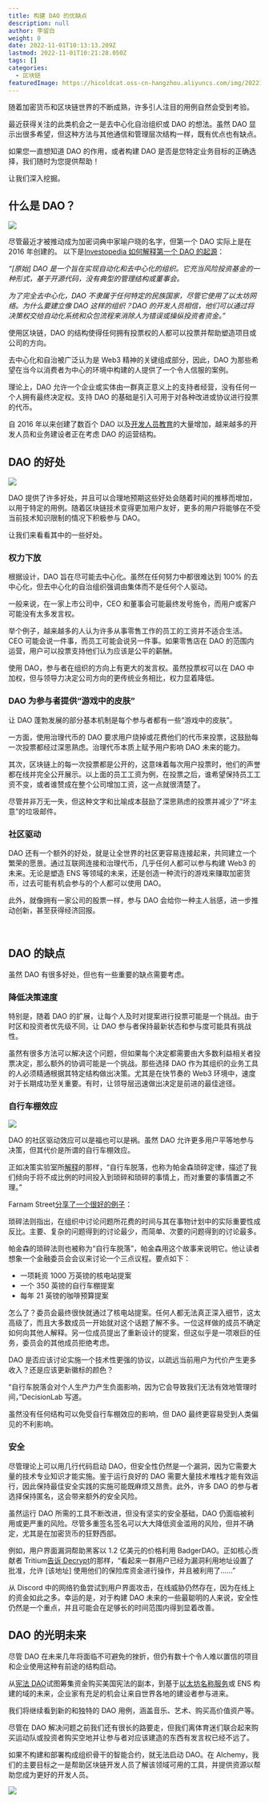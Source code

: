 ```yaml
---
title: 构建 DAO 的优缺点
description: null
author: 李留白
weight: 0
date: 2022-11-01T10:13:13.209Z
lastmod: 2022-11-01T10:21:28.050Z
tags: []
categories:
  - 区块链
featuredImage: https://hicoldcat.oss-cn-hangzhou.aliyuncs.com/img/202211011813801.png
---
```


随着加密货币和区块链世界的不断成熟，许多引人注目的用例自然会受到考验。 

最近获得关注的此类机会之一是去中心化自治组织或 DAO 的想法。虽然 DAO 显示出很多希望，但这种方法与其他通信和管理层次结构一样，既有优点也有缺点。

如果您一直想知道 DAO 的作用，或者构建 DAO 是否是您特定业务目标的正确选择，我们随时为您提供帮助！ 

让我们深入挖掘。 

## 什么是 DAO？ 

![](https://hicoldcat.oss-cn-hangzhou.aliyuncs.com/img/202211011814875.png)

尽管最近才被推动成为加密词典中家喻户晓的名字，但第一个 DAO 实际上是在 2016 年创建的。 
以下是[Investopedia 如何解释第一个 DAO 的起源](https://www.investopedia.com/tech/what-dao/)： 

*“[原始] DAO 是一个旨在实现自动化和去中心化的组织。它充当风险投资基金的一种形式，基于开源代码，没有典型的管理结构或董事会。* 

*为了完全去中心化，DAO 不隶属于任何特定的民族国家，尽管它使用了以太坊网络。为什么要建立像 DAO 这样的组织？DAO 的开发人员相信，他们可以通过将决策权交给自动化系统和众包流程来消除人为错误或操纵投资者资金。”*

使用区块链，DAO 的结构使得任何拥有投票权的人都可以投票并帮助塑造项目或公司的方向。 

去中心化和自治被广泛认为是 Web3 精神的关键组成部分，因此，DAO 为那些希望在当今以消费者为中心的环境中构建的人提供了一个令人信服的案例。

理论上，DAO 允许一个企业或实体由一群真正意义上的支持者经营，没有任何一个人拥有最终决定权。支持 DAO 的基础是引入可用于对各种改进或协议进行投票的代币。 

自 2016 年以来创建了数百个 DAO 以及[开发人员教育](https://blog.alchemy.com/blog/announcing-web3-university)的大量增加，越来越多的开发人员和业务建设者正在考虑 DAO 的运营结构。 

## DAO 的好处 

![](https://hicoldcat.oss-cn-hangzhou.aliyuncs.com/img/202211011814007.png)

DAO 提供了许多好处，并且可以合理地预期这些好处会随着时间的推移而增加，以用于特定的用例。随着区块链技术变得更加用户友好，更多的用户将能够在不受当前技术知识限制的情况下积极参与 DAO。

让我们来看看其中的一些好处。

### 权力下放  

根据设计，DAO 旨在尽可能去中心化。虽然在任何努力中都很难达到 100% 的去中心化，但去中心化的自治组织强调由集体而不是任何个人驱动。 

一般来说，在一家上市公司中，CEO 和董事会可能最终发号施令，而用户或客户可能没有太多发言权。

举个例子，越来越多的人认为许多从事零售工作的员工的工资并不适合生活。CEO 可能会说一件事，而员工可能会说另一件事。如果零售店在 DAO 的范围内运营，用户可以投票支持他们认为应该是公平的薪酬。 

使用 DAO，参与者在组织的方向上有更大的发言权。虽然投票权可以在 DAO 中加权，但与领导力决定公司方向的更传统业务相比，权力显着降低。 



### DAO 为参与者提供“游戏中的皮肤”    

让 DAO 蓬勃发展的部分基本机制是每个参与者都有一些“游戏中的皮肤”。

一方面，使用治理代币的 DAO 要求用户烧掉或花费他们的代币来投票，这鼓励每一次投票都经过深思熟虑。治理代币本质上赋予用户影响 DAO 未来的能力。 
‍

其次，区块链上的每一次投票都是公开的，这意味着每次用户投票时，他们的声誉都在线并完全公开展示。以上面的员工工资为例，在投票之后，谁希望保持员工工资不变，或者谁赞成在整个公司增加工资，这一点就很清楚了。 

尽管并非万无一失，但这种文字和比喻成本鼓励了深思熟虑的投票并减少了“坏主意”的垃圾邮件。 



### 社区驱动  

DAO 还有一个额外的好处，就是让全世界的社区更容易连接起来，共同建立一个繁荣的愿景。通过互联网连接和治理代币，几乎任何人都可以参与构建 Web3 的未来。无论是塑造 ENS 等领域的未来，还是创造一种流行的游戏来赚取加密货币，过去可能有机会参与的个人都可以使用 DAO。 

此外，就像拥有一家公司的股票一样，参与 DAO 会给你一种主人翁感，进一步推动创新，甚至获得经济回报。 

‍

## DAO 的缺点 


虽然 DAO 有很多好处，但也有一些重要的缺点需要考虑。

### 降低决策速度 

特别是，随着 DAO 的扩展，让每个人及时对提案进行投票可能是一个挑战。由于时区和投资者优先级不同，让 DAO 参与者保持最新状态和参与度可能具有挑战性。 

虽然有很多方法可以解决这个问题，但如果每个决定都需要由大多数利益相关者投票决定，那么额外的协调可能是一个挑战。那些选择 DAO 作为其组织的业务工具的人必须精通根据其特定结构做出决策。尤其是在快节奏的 Web3 环境中，速度对于长期成功至关重要。有时，让领导层迅速做出决定是前进的最佳途径。 

### 自行车棚效应 

![](https://hicoldcat.oss-cn-hangzhou.aliyuncs.com/img/202211011815443.png)

DAO 的社区驱动效应可以是福也可以是祸。虽然 DAO 允许更多用户平等地参与决策，但其代价是所谓的自行车棚效应。 

正如决策实验室所[解释](https://thedecisionlab.com/biases/bikeshedding/)的那样，“自行车脱落，也称为帕金森琐碎定律，描述了我们倾向于将不成比例的时间投入到琐碎和琐碎的事情上，而对重要的事情置之不理。”

Farnam Street[分享了一个很好的例子](https://fs.blog/bikeshed-effect/)： 

琐碎法则指出，在组织中讨论问题所花费的时间与其在事物计划中的实际重要性成反比。主要、复杂的问题得到的讨论最少，而简单、次要的问题得到的讨论最多。

帕金森的琐碎法则也被称为“自行车脱落”，帕金森用这个故事来说明它。他让读者想象一个金融委员会会议来讨论一个三点议程。要点如下：

- 一项耗资 1000 万英镑的核电站提案
- 一个 350 英镑的自行车棚提案
- 每年 21 英镑的咖啡预算提案



怎么了？委员会最终很快就通过了核电站提案。任何人都无法真正深入细节，这太高级了，而且大多数成员一开始就对这个话题了解不多。一位这样做的成员不确定如何向其他人解释。另一位成员提出了重新设计的提案，但这似乎是一项艰巨的任务，委员会的其他成员拒绝考虑。

DAO 是否应该讨论实施一个技术性更强的协议，以疏远当前用户为代价产生更多收入？还是应该更新徽标的颜色？ 

“自行车脱落会对个人生产力产生负面影响，因为它会导致我们无法有效地管理时间，”DecisionLab 写道。 

虽然没有任何结构可以免受自行车棚效应的影响，但 DAO 最终更容易受到人类偏见的不利影响。 

### 安全  

尽管理论上可以用几行代码启动 DAO，但安全性仍然是一个漏洞，因为它需要大量的技术专业知识才能实施。鉴于运行良好的 DAO 需要大量技术堆栈才能有效运行，因此保持最佳安全实践的实施可能既麻烦又昂贵。此外，许多 DAO 的参与者选择保持匿名，这会带来额外的安全风险。 

虽然运行 DAO 所需的工具不断改进，但没有坚实的安全基础，DAO 仍面临被利用或更严重的风险。尽管多重签名签名可以大大降低资金滥用的风险，但并不确定，尤其是在加密货币的狂野西部。 

例如，用户界面漏洞帮助黑客以 1.2 亿美元的价格利用 BadgerDAO。 
​​正如核心贡献者 Tritium[告诉 Decrypt](https://decrypt.co/87415/bitcoin-defi-project-badgerdao-hacked-120m)的那样，“看起来一群用户已经为漏洞利用地址设置了批准，允许 [该地址] 使用他们的保险库资金进行操作，并且被利用了......”

从 Discord 中的网络钓鱼尝试到用户界面攻击，在线威胁仍然存在，因为在线上的资金如此之多。幸运的是，对于构建 DAO 未来的一些最聪明的人来说，安全性仍然是一个重点，并且可能会在足够长的时间范围内得到显着改善。



## DAO 的光明未来  

尽管 DAO 在未来几年将面临不可避免的挫折，但仍有数十个令人难以置信的项目和企业使用这种有前途的结构启动。 

从[宪法 DAO](https://www.theverge.com/22820563/constitution-meme-47-million-crypto-crowdfunding-blockchain-ethereum-constitution)试图筹集资金购买美国宪法的副本，到基于[以太坊名称服务](https://ens.domains/)或 ENS 构建的域的未来，企业家有充足的机会让来自世界各地的建设者参与进来。 

我们将继续看到新的和独特的 DAO 用例，涵盖音乐、艺术、购买高价值资产等。

尽管在 DAO 解决问题之前我们还有很长的路要走，但我们离体育迷们联合起来购买运动队或投资者购买空地并让参与者对应该建造的东西有发言权已经不远了。 

如果不构建和部署构成组织骨干的智能合约，就无法启动 DAO。在 Alchemy，我们的主要目标之一是帮助区块链开发人员了解该领域可用的工具，并提供资源以帮助您成为更好的开发人员。 

![](https://hicoldcat.oss-cn-hangzhou.aliyuncs.com/img/profile.jpg)
